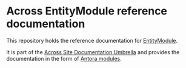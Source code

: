 # Across EntityModule reference documentation

This repository holds the reference documentation for [EntityModule](https://across.dev/modules/EntityModule).

It is part of the [Across Site Documentation Umbrella](https://github.com/ForeachOS/ax-docs-across-site) and provides the documentation in the form of [Antora modules](https://antora.org).